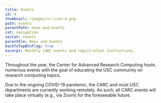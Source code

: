 ```yaml
---
title: Events
id: 4
thumbnail: /images/sr-icon-4.png
path: events
parentPath: news-and-events
cat: navigation
secCat: events
parentEle: News and Events
backToTopBtnFlag: true
excerpt: Monthly CARC events and registration instructions.
---
```


Throughout the year, the Center for Advanced Research Computing hosts numerous events with the goal of educating the USC community on research computing topics.

Due to the ongoing COVID-19 pandemic, the CARC and most USC departments are currently working remotely. As such, all CARC events will take place virtually (e.g., via Zoom) for the foreseeable future.